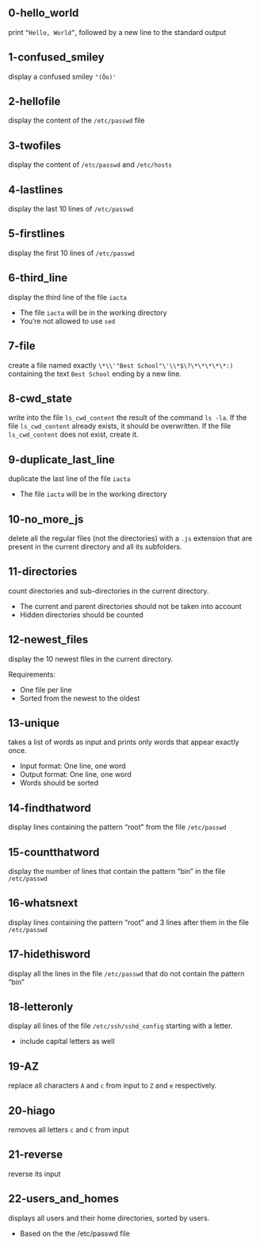## 0-hello_world
print `“Hello, World”`, followed by a new line to the standard output
## 1-confused_smiley
display a confused smiley `"(Ôo)'`
## 2-hellofile
display  the content of the `/etc/passwd` file
## 3-twofiles
display the content of `/etc/passwd` and `/etc/hosts`
## 4-lastlines
display the last 10 lines of `/etc/passwd`
## 5-firstlines
display the first 10 lines of `/etc/passwd`
## 6-third_line
display the third line of the file `iacta`
- The file `iacta` will be in the working directory
- You’re not allowed to use `sed`
## 7-file
create a file named exactly `\*\\'"Best School"\'\\*$\?\*\*\*\*\*:)` containing the text `Best School` ending by a new line.
## 8-cwd_state
write into the file `ls_cwd_content` the result of the command `ls -la`. If the file `ls_cwd_content` already exists, it should be overwritten. If the file `ls_cwd_content` does not exist, create it.
## 9-duplicate_last_line
duplicate the last line of the file `iacta`
- The file `iacta` will be in the working directory
## 10-no_more_js
delete all the regular files (not the directories) with a `.js` extension that are present in the current directory and all its subfolders.
## 11-directories
count directories and sub-directories in the current directory.
- The current and parent directories should not be taken into account
- Hidden directories should be counted
## 12-newest_files
display the 10 newest files in the current directory.

Requirements:

- One file per line
- Sorted from the newest to the oldest
## 13-unique
takes a list of words as input and prints only words that appear exactly once.
- Input format: One line, one word
- Output format: One line, one word
- Words should be sorted
## 14-findthatword
display lines containing the pattern “root” from the file `/etc/passwd`
## 15-countthatword
display the number of lines that contain the pattern “bin” in the file `/etc/passwd`
## 16-whatsnext
display lines containing the pattern “root” and 3 lines after them in the file `/etc/passwd`
## 17-hidethisword
display all the lines in the file `/etc/passwd` that do not contain the pattern “bin”
## 18-letteronly
display all lines of the file `/etc/ssh/sshd_config` starting with a letter.
- include capital letters as well
## 19-AZ
replace all characters `A` and `c` from input to `Z` and `e` respectively.
## 20-hiago
removes all letters `c` and `C` from input
## 21-reverse
reverse its input
## 22-users_and_homes
displays all users and their home directories, sorted by users.
- Based on the the /etc/passwd file
